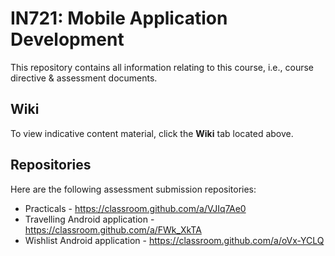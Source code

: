 # IN721: Mobile Application Development

This repository contains all information relating to this course, i.e., course directive & assessment documents.

## Wiki
To view indicative content material, click the **Wiki** tab located above.

## Repositories
Here are the following assessment submission repositories:

* Practicals - https://classroom.github.com/a/VJIq7Ae0
* Travelling Android application - https://classroom.github.com/a/FWk_XkTA
* Wishlist Android application - https://classroom.github.com/a/oVx-YCLQ
